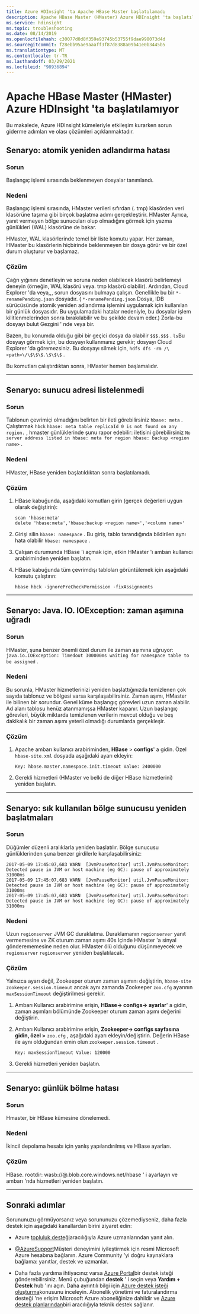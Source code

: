 ```yaml
---
title: Azure HDInsight 'ta Apache HBase Master başlatılamadı
description: Apache HBase Master (HMaster) Azure HDInsight 'ta başlatılamıyor
ms.service: hdinsight
ms.topic: troubleshooting
ms.date: 08/14/2019
ms.openlocfilehash: c30077d0d8f359e93745b53755f9dae998073d4d
ms.sourcegitcommit: f28ebb95ae9aaaff3f87d8388a09b41e0b3445b5
ms.translationtype: MT
ms.contentlocale: tr-TR
ms.lasthandoff: 03/29/2021
ms.locfileid: "98936894"
---
```

# <a name="apache-hbase-master-hmaster-fails-to-start-in-azure-hdinsight"></a>Apache HBase Master (HMaster) Azure HDInsight 'ta başlatılamıyor

Bu makalede, Azure HDInsight kümeleriyle etkileşim kurarken sorun giderme adımları ve olası çözümleri açıklanmaktadır.

## <a name="scenario-atomic-renaming-failure"></a>Senaryo: atomik yeniden adlandırma hatası

### <a name="issue"></a>Sorun

Başlangıç işlemi sırasında beklenmeyen dosyalar tanımlandı.

### <a name="cause"></a>Nedeni

Başlangıç işlemi sırasında, HMaster verileri sıfırdan (. tmp) klasörden veri klasörüne taşıma gibi birçok başlatma adımı gerçekleştirir. HMaster Ayrıca, yanıt vermeyen bölge sunucuları olup olmadığını görmek için yazma günlükleri (WAL) klasörüne de bakar.

HMaster, WAL klasörlerinde temel bir liste komutu yapar. Her zaman, HMaster bu klasörlerin hiçbirinde beklenmeyen bir dosya görür ve bir özel durum oluşturur ve başlamaz.

### <a name="resolution"></a>Çözüm

Çağrı yığınını denetleyin ve soruna neden olabilecek klasörü belirlemeyi deneyin (örneğin, WAL klasörü veya. tmp klasörü olabilir). Ardından, Cloud Explorer 'da veya,,, sorun dosyasını bulmaya çalışın. Genellikle bu bir `*-renamePending.json` dosyadır. ( `*-renamePending.json` Dosya, IDB sürücüsünde atomik yeniden adlandırma işlemini uygulamak için kullanılan bir günlük dosyasıdır. Bu uygulamadaki hatalar nedeniyle, bu dosyalar işlem kilitlenmelerinden sonra bırakılabilir ve bu şekilde devam eder.) Zorla-bu dosyayı bulut Gezgini ' nde veya bir.

Bazen, bu konumda olduğu gibi bir geçici dosya da olabilir `$$$.$$$` . `ls`Bu dosyayı görmek için, bu dosyayı kullanmanız gerekir; dosyayı Cloud Explorer 'da göremezsiniz. Bu dosyayı silmek için, `hdfs dfs -rm /\<path>\/\$\$\$.\$\$\$` .

Bu komutları çalıştırdıktan sonra, HMaster hemen başlamalıdır.

---

## <a name="scenario-no-server-address-listed"></a>Senaryo: sunucu adresi listelenmedi

### <a name="issue"></a>Sorun

Tablonun çevrimiçi olmadığını belirten bir ileti görebilirsiniz `hbase: meta` . Çalıştırmak `hbck` `hbase: meta table replicaId 0 is not found on any region.` , hmaster günlüklerinde şunu rapor edebilir: iletisini görebilirsiniz `No server address listed in hbase: meta for region hbase: backup <region name>` .  

### <a name="cause"></a>Nedeni

HMaster, HBase yeniden başlatıldıktan sonra başlatılamadı.

### <a name="resolution"></a>Çözüm

1. HBase kabuğunda, aşağıdaki komutları girin (gerçek değerleri uygun olarak değiştirin):

    ```hbase
    scan 'hbase:meta'
    delete 'hbase:meta','hbase:backup <region name>','<column name>'
    ```

1. Girişi silin `hbase: namespace` . Bu giriş, tablo tarandığında bildirilen aynı hata olabilir `hbase: namespace` .

1. Çalışan durumunda HBase 'i açmak için, etkin HMaster 'ı ambarı kullanıcı arabiriminden yeniden başlatın.

1. HBase kabuğunda tüm çevrimdışı tabloları görüntülemek için aşağıdaki komutu çalıştırın:

    ```hbase
    hbase hbck -ignorePreCheckPermission -fixAssignments
    ```

---

## <a name="scenario-javaioioexception-timedout"></a>Senaryo: Java. IO. IOException: zaman aşımına uğradı

### <a name="issue"></a>Sorun

HMaster, şuna benzer önemli özel durum ile zaman aşımına uğruyor: `java.io.IOException: Timedout 300000ms waiting for namespace table to be assigned` .

### <a name="cause"></a>Nedeni

Bu sorunla, HMaster hizmetlerinizi yeniden başlattığınızda temizlenen çok sayıda tablonuz ve bölgesi varsa karşılaşabilirsiniz. Zaman aşımı, HMaster ile bilinen bir sorundur. Genel küme başlangıç görevleri uzun zaman alabilir. Ad alanı tablosu henüz atanmamışsa HMaster kapanır. Uzun başlangıç görevleri, büyük miktarda temizlenen verilerin mevcut olduğu ve beş dakikalık bir zaman aşımı yeterli olmadığı durumlarda gerçekleşir.

### <a name="resolution"></a>Çözüm

1. Apache ambarı kullanıcı arabiriminden, **HBase**  >  **configs**' a gidin. Özel `hbase-site.xml` dosyada aşağıdaki ayarı ekleyin:

    ```
    Key: hbase.master.namespace.init.timeout Value: 2400000  
    ```

1. Gerekli hizmetleri (HMaster ve belki de diğer HBase hizmetlerini) yeniden başlatın.

---

## <a name="scenario-frequent-region-server-restarts"></a>Senaryo: sık kullanılan bölge sunucusu yeniden başlatmaları

### <a name="issue"></a>Sorun

Düğümler düzenli aralıklarla yeniden başlatılır. Bölge sunucusu günlüklerinden şuna benzer girdilerle karşılaşabilirsiniz:

```
2017-05-09 17:45:07,683 WARN  [JvmPauseMonitor] util.JvmPauseMonitor: Detected pause in JVM or host machine (eg GC): pause of approximately 31000ms
2017-05-09 17:45:07,683 WARN  [JvmPauseMonitor] util.JvmPauseMonitor: Detected pause in JVM or host machine (eg GC): pause of approximately 31000ms
2017-05-09 17:45:07,683 WARN  [JvmPauseMonitor] util.JvmPauseMonitor: Detected pause in JVM or host machine (eg GC): pause of approximately 31000ms
```

### <a name="cause"></a>Nedeni

Uzun `regionserver` JVM GC duraklatma. Duraklamanın `regionserver` yanıt vermemesine ve ZK oturum zaman aşımı 40s Içinde HMaster 'a sinyal gönderememesine neden olur. HMaster ölü olduğunu düşünmeyecek ve `regionserver` `regionserver` yeniden başlatılacak.

### <a name="resolution"></a>Çözüm

Yalnızca ayarı değil, Zookeeper oturum zaman aşımını değiştirin, `hbase-site` `zookeeper.session.timeout` ancak aynı zamanda Zookeeper `zoo.cfg` ayarının `maxSessionTimeout` değiştirilmesi gerekir.

1. Ambarı Kullanıcı arabirimine erişin, **HBase-> configs-> ayarlar**' a gidin, zaman aşımları bölümünde Zookeeper oturum zaman aşımı değerini değiştirin.

1. Ambarı Kullanıcı arabirimine erişin, **Zookeeper-> configs sayfasına gidin, özel >** `zoo.cfg` , aşağıdaki ayarı ekleyin/değiştirin. Değerin HBase ile aynı olduğundan emin olun `zookeeper.session.timeout` .

    ```
    Key: maxSessionTimeout Value: 120000  
    ```

1. Gerekli hizmetleri yeniden başlatın.

---

## <a name="scenario-log-splitting-failure"></a>Senaryo: günlük bölme hatası

### <a name="issue"></a>Sorun

Hmaster, bir HBase kümesine dönelemedi.

### <a name="cause"></a>Nedeni

İkincil depolama hesabı için yanlış yapılandırılmış ve HBase ayarları.

### <a name="resolution"></a>Çözüm

HBase. rootdir: wasb://@.blob.core.windows.net/hbase ' i ayarlayın ve ambarı 'nda hizmetleri yeniden başlatın.

---

## <a name="next-steps"></a>Sonraki adımlar

Sorununuzu görmüyorsanız veya sorununuzu çözemediyseniz, daha fazla destek için aşağıdaki kanallardan birini ziyaret edin:

* Azure [topluluk desteği](https://azure.microsoft.com/support/community/)aracılığıyla Azure uzmanlarından yanıt alın.

* [@AzureSupport](https://twitter.com/azuresupport)Müşteri deneyimini iyileştirmek için resmi Microsoft Azure hesabına bağlanın. Azure Community 'yi doğru kaynaklara bağlama: yanıtlar, destek ve uzmanlar.

* Daha fazla yardıma ihtiyacınız varsa [Azure Portal](https://portal.azure.com/?#blade/Microsoft_Azure_Support/HelpAndSupportBlade/)bir destek isteği gönderebilirsiniz. Menü çubuğundan **destek** ' i seçin veya **Yardım + Destek** hub 'ını açın. Daha ayrıntılı bilgi için [Azure destek isteği oluşturma](../../azure-portal/supportability/how-to-create-azure-support-request.md)konusunu inceleyin. Abonelik yönetimi ve faturalandırma desteği 'ne erişim Microsoft Azure aboneliğinize dahildir ve [Azure destek planlarından](https://azure.microsoft.com/support/plans/)biri aracılığıyla teknik destek sağlanır.
